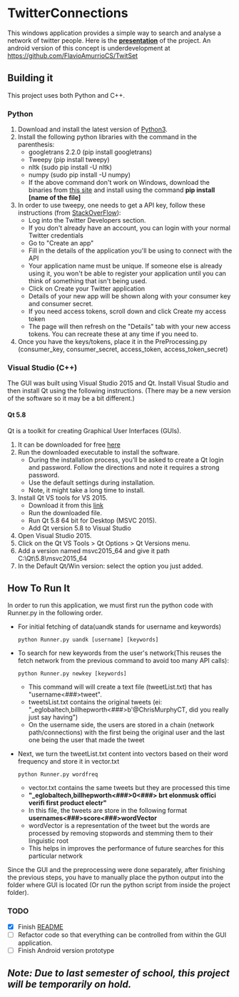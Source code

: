 # TwitterConnections

This windows application provides a simple way to search and analyse a network of twitter people. Here is the **[presentation](./presentation.pdf)** of the project. An android version of this concept is underdevelopment at <https://github.com/FlavioAmurrioCS/TwitSet>

## Building it

This project uses both Python and C++.

### Python

1. Download and install the latest version of [Python3](<https://www.python.org/downloads/>).
2. Install the following python libraries with the command in the parenthesis:
      * googletrans 2.2.0 (pip install googletrans)
      * Tweepy (pip install tweepy)
      * nltk (sudo pip install -U nltk)
      * numpy (sudo pip install -U numpy)
      * If the above command don't work on Windows, download the binaries from [this site](https://www.lfd.uci.edu/~gohlke/pythonlibs/) and install using the command **pip install [name of the file]**
3. In order to use tweepy, one needs to get a API key, follow these instructions (from [StackOverFlow](https://stackoverflow.com/a/12335636)):
      * Log into the Twitter Developers section.
      * If you don't already have an account, you can login with your normal Twitter credentials
      * Go to "Create an app"
      * Fill in the details of the application you'll be using to connect with the API
      * Your application name must be unique. If someone else is already using it, you won't be able to register your application until you can think of something that isn't being used.
      * Click on Create your Twitter application
      * Details of your new app will be shown along with your consumer key and consumer secret.
      * If you need access tokens, scroll down and click Create my access token
      * The page will then refresh on the "Details" tab with your new access tokens. You can recreate these at any time if you need to.
4. Once you have the keys/tokens, place it in the PreProcessing.py (consumer_key, consumer_secret, access_token, access_token_secret)

### Visual Studio (C++)

The GUI was built using Visual Studio 2015 and Qt. Install Visual Studio and then install Qt using the following instructions. (There may be a new version of the software so it may be a bit different.)

#### Qt 5.8

Qt is a toolkit for creating Graphical User Interfaces (GUIs).

1. It can be downloaded for free [here](http://download.qt.io/official_releases/online_installers/qtunified-windows-x86-online.exe)
2. Run the downloaded executable to install the software.
      * During the installation process, you’ll be asked to create a Qt login and password. Follow the directions and note it requires a strong password.
      * Use the default settings during installation.
      * Note, it might take a long time to install.
3. Install Qt VS tools for VS 2015.
      * Download it from this [link](http://download.qt.io/official_releases/vsaddin/qt-vs-toolsmsvc2015-2.0.0.vsix)
      * Run the downloaded file.
      * Run Qt 5.8 64 bit for Desktop (MSVC 2015).
      * Add Qt version 5.8 to Visual Studio
4. Open Visual Studio 2015.
5. Click on the Qt VS Tools > Qt Options > Qt Versions menu.
6. Add a version named msvc2015_64 and give it path C:\Qt\5.8\msvc2015_64
7. In the Default Qt/Win version: select the option you just added.

## How To Run It

In order to run this application, we must first run the python code with Runner.py in the following order.

* For initial fetching of data(uandk stands for username and keywords)

      python Runner.py uandk [username] [keywords]

* To search for new keywords from the user's network(This reuses the fetch network from the previous command to avoid too many API calls):

      python Runner.py newkey [keywords]
  * This command will will create a text file (tweetList.txt) that has "username<###>tweet".
  * tweetsList.txt contains the original tweets (ei: "_eglobaltech,billhepworth<###>b'@ChrisMurphyCT, did you really just say having")
  * On the username side, the users are stored in a chain (network path/connections) with the first being the original user and the last one being the user that made the tweet

* Next, we turn the tweetList.txt content into vectors based on their word frequency and store it in vector.txt

      python Runner.py wordfreq
  * vector.txt contains the same tweets but they are processed this time
  * __"\_eglobaltech,billhepworth<###>0<###> brt elonmusk offici verifi first product electr"__
  * In this file, the tweets are store in the following format __usernames<###>score<###>wordVector__
  * wordVector is a representation of the tweet but the words are processed by removing stopwords and stemming them to their linguistic root
  * This helps in improves the performance of future searches for this particular network

Since the GUI and the preprocessing were done separately, after finishing the previous steps, you have to manually place the python output into the folder where GUI is located (Or run the python script from inside the project folder).

### TODO

* [x] Finish [README](./README.md)
* [ ] Refactor code so that everything can be controlled from within the GUI application.
* [ ] Finish Android version prototype

## ***Note: Due to last semester of school, this project will be temporarily on hold.***